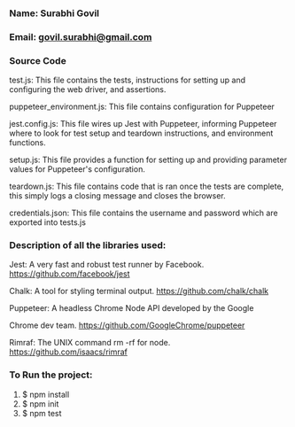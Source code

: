 ### **Name: Surabhi Govil**

### **Email: govil.surabhi@gmail.com**

### **Source Code**

test.js: This file contains the tests, instructions for setting up and configuring the web driver, and assertions.

puppeteer_environment.js: This file contains configuration for Puppeteer

jest.config.js: This file wires up Jest with Puppeteer, informing Puppeteer where to look for test setup and teardown instructions, and environment functions.

setup.js: This file provides a function for setting up and providing parameter values for Puppeteer's configuration.

teardown.js: This file contains code that is ran once the tests are complete, this simply logs a closing message and closes the browser.

credentials.json: This file contains the username and password which are exported into tests.js

### **Description of all the libraries used:**

Jest: A very fast and robust test runner by Facebook. <https://github.com/facebook/jest>

Chalk: A tool for styling terminal output. <https://github.com/chalk/chalk>

Puppeteer: A headless Chrome Node API developed by the Google

Chrome dev team. <https://github.com/GoogleChrome/puppeteer>

Rimraf: The UNIX command rm -rf for node. <https://github.com/isaacs/rimraf>

### **To Run the project:**

1. $ npm install
2. $ npm init
3. $ npm test

